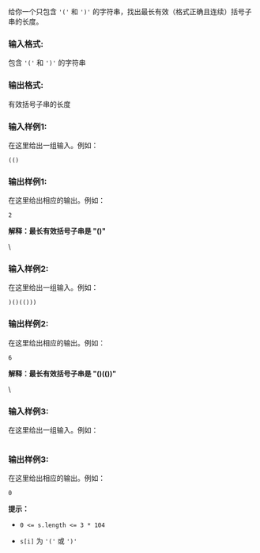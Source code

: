 给你一个只包含 `'('` 和 `')'` 的字符串，找出最长有效（格式正确且连续）括号子串的长度。 

### **输入格式:**

包含 `'('` 和 `')'` 的字符串

### **输出格式:**

有效括号子串的长度

### **输入样例1:**

在这里给出一组输入。例如：

```in
(()
```

### **输出样例1:**

在这里给出相应的输出。例如：

```out
2
```

**解释：最长有效括号子串是 "()"**

\


### **输入样例2:**

在这里给出一组输入。例如：

```in
)()(()))
```

### **输出样例2:**

在这里给出相应的输出。例如：

```out
6
```

**解释：最长有效括号子串是 "()(())"**

\


### **输入样例3:**

在这里给出一组输入。例如：

```in
```

### **输出样例3:**

在这里给出相应的输出。例如：

```out
0
```

**提示：**

* `0 <= s.length <= 3 * 104`

* `s[i]` 为 `'('` 或 `')'`